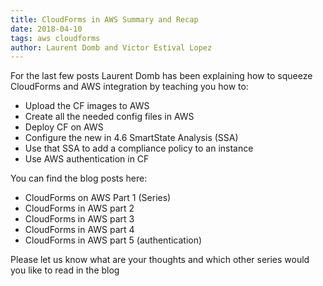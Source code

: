 ```yaml
---
title: CloudForms in AWS Summary and Recap
date: 2018-04-10
tags: aws cloudforms
author: Laurent Domb and Victor Estival Lopez
---
```


For the last few posts Laurent Domb has been explaining how to squeeze CloudForms and AWS integration by teaching you how to:

* Upload the CF images to AWS
* Create all the needed config files in AWS
* Deploy CF on AWS
* Configure the new in 4.6 SmartState Analysis (SSA)
* Use that SSA to add a compliance policy to an instance
* Use AWS authentication in CF
  
You can find the blog posts here:

* CloudForms on AWS Part 1 (Series)
* CloudForms in AWS part 2
* CloudForms in AWS part 3
* CloudForms in AWS part 4
* CloudForms in AWS part 5 (authentication)

Please let us know what are your thoughts and which other series would you like to read in the blog
